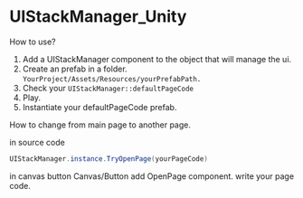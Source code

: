 # UIStackManager_Unity

How to use?

1. Add a UIStackManager component to the object that will manage the ui.
2. Create an prefab in a folder. ```YourProject/Assets/Resources/yourPrefabPath.```
3. Check your ```UIStackManager::defaultPageCode```
4. Play.
5. Instantiate your defaultPageCode prefab.

How to change from main page to another page.

 in source code
 ```c#
 UIStackManager.instance.TryOpenPage(yourPageCode)
 ```
 
 in canvas button
 Canvas/Button add OpenPage component. write your page code.
